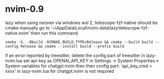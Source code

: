 # nvim-0.9
lazy
when using neovim via windows wsl 2, telescope-fzf-native should be cmake manually go to '~\AppData\Local\nvim-data\lazy\telescope-fzf-native.nvim' then run this command 
```
cmake -S. -Bbuild -DCMAKE_BUILD_TYPE=Release && cmake --build build --config Release && cmake --install build --prefix build
```
if an error reported by treesitter, delete the config part of treesitter in lazy-nvim.lua
set api-key as OPENAI_API_KEY in Settings -> System Properties-> System variables for chatgpt.nvim then then config part: 'api_key_cmd = xxxx' in lazy-nvim.lua for chatgpt.nvim is not required 
